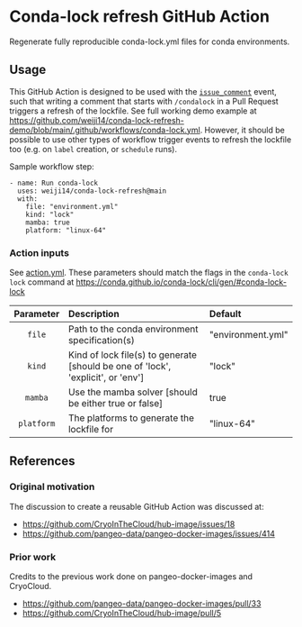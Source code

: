 # Conda-lock refresh GitHub Action

Regenerate fully reproducible conda-lock.yml files for conda environments.

## Usage

This GitHub Action is designed to be used with the
[`issue_comment`](https://docs.github.com/en/actions/using-workflows/events-that-trigger-workflows#issue_comment)
event, such that writing a comment that starts with `/condalock` in a Pull
Request triggers a refresh of the lockfile. See full working demo example at
https://github.com/weiji14/conda-lock-refresh-demo/blob/main/.github/workflows/conda-lock.yml.
However, it should be possible to use other types of workflow trigger events to
refresh the lockfile too (e.g. on `label` creation, or `schedule` runs).

Sample workflow step:

```
- name: Run conda-lock
  uses: weiji14/conda-lock-refresh@main
  with:
    file: "environment.yml"
    kind: "lock"
    mamba: true
    platform: "linux-64"
```

### Action inputs

See [action.yml](./action.yml).
These parameters should match the flags in the `conda-lock lock` command at
https://conda.github.io/conda-lock/cli/gen/#conda-lock-lock

| Parameter | Description | Default |
|:--:|:--|:--|
| `file` | Path to the conda environment specification(s) | "environment.yml" |
| `kind` | Kind of lock file(s) to generate [should be one of 'lock', 'explicit', or 'env'] | "lock" |
| `mamba` | Use the mamba solver [should be either true or false] | true |
| `platform` | The platforms to generate the lockfile for | "linux-64" |


## References

### Original motivation

The discussion to create a reusable GitHub Action was discussed at:
- https://github.com/CryoInTheCloud/hub-image/issues/18
- https://github.com/pangeo-data/pangeo-docker-images/issues/414

### Prior work

Credits to the previous work done on pangeo-docker-images and CryoCloud.
- https://github.com/pangeo-data/pangeo-docker-images/pull/33
- https://github.com/CryoInTheCloud/hub-image/pull/5
